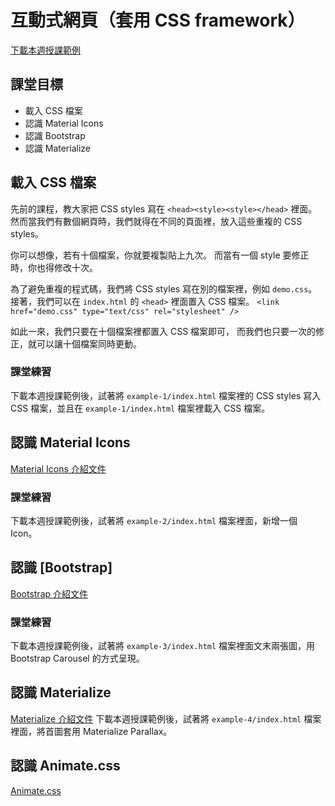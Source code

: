 # 互動式網頁（套用 CSS framework）

[下載本週授課範例](https://github.com/nickhsine/teach-at-nccu/raw/gh-pages/assets/2019-05-30/lecture-example.zip)

## 課堂目標
- 載入 CSS 檔案
- 認識 Material Icons
- 認識 Bootstrap
- 認識 Materialize 

## 載入 CSS 檔案
先前的課程，教大家把 CSS styles 寫在 `<head><style><style></head>` 裡面。
然而當我們有數個網頁時，我們就得在不同的頁面裡，放入這些重複的 CSS styles。

你可以想像，若有十個檔案，你就要複製貼上九次。
而當有一個 style 要修正時，你也得修改十次。

為了避免重複的程式碼，我們將 CSS styles 寫在別的檔案裡，例如 `demo.css`。
接著，我們可以在 `index.html` 的 `<head>` 裡面置入 CSS 檔案。
`<link href="demo.css" type="text/css" rel="stylesheet" />`

如此一來，我們只要在十個檔案裡都置入 CSS 檔案即可，
而我們也只要一次的修正，就可以讓十個檔案同時更動。

### 課堂練習
下載本週授課範例後，試著將 `example-1/index.html` 檔案裡的 CSS styles 寫入 CSS 檔案，並且在 `example-1/index.html` 檔案裡載入 CSS 檔案。


## 認識 Material Icons
[Material Icons 介紹文件](https://material.io/tools/icons/?style=baseline)

### 課堂練習
下載本週授課範例後，試著將 `example-2/index.html` 檔案裡面，新增一個 Icon。

## 認識 [Bootstrap]
[Bootstrap 介紹文件](https://getbootstrap.com/docs/4.0/getting-started/introduction/)

### 課堂練習
下載本週授課範例後，試著將 `example-3/index.html` 檔案裡面文末兩張圖，用 Bootstrap Carousel 的方式呈現。

## 認識 Materialize
[Materialize 介紹文件](https://materializecss.com/getting-started.html)
下載本週授課範例後，試著將 `example-4/index.html` 檔案裡面，將首圖套用 Materialize Parallax。

## 認識 Animate.css
[Animate.css](https://daneden.github.io/animate.css/)


